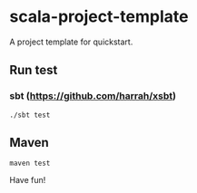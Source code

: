 # scala-project-template

A project template for quickstart.

## Run test

### sbt (https://github.com/harrah/xsbt)

    ./sbt test

## Maven

    maven test

Have fun!